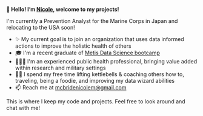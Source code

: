 <b>🌸 Hello! I’m [Nicole](https://www.linkedin.com/in/nicole-michelle-mcbride/), welcome to my projects!</b>

I'm currently a Prevention Analyst for the Marine Corps in Japan and relocating to the USA soon!

- ✨ My current goal is to join an organization that uses data informed actions to improve the holistic health of others
- 🎓 I'm a recent graduate of [Metis Data Science bootcamp](https://www.thisismetis.com/bootcamps/online-data-science-bootcamp)
- 👩🏽‍💻 I'm an experienced public health professional, bringing value added within research and military settings
- 💪🏽 I spend my free time lifting kettlebells & coaching others how to, traveling, being a foodie, and improving my data wizard abilities
- 📫 Reach me at mcbridenicolem@gmail.com

This is where I keep my code and projects. Feel free to look around and chat with me!
